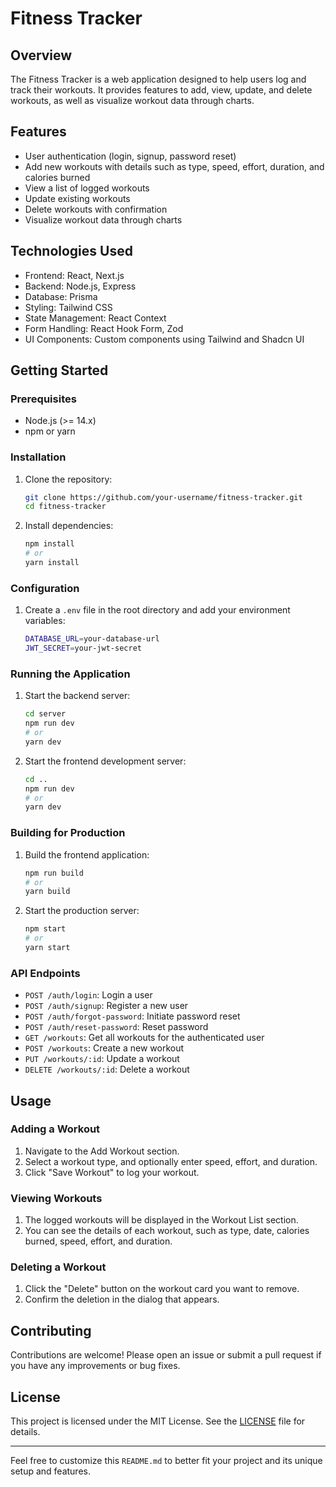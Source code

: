 # Fitness Tracker

## Overview

The Fitness Tracker is a web application designed to help users log and track their workouts. It provides features to add, view, update, and delete workouts, as well as visualize workout data through charts.

## Features

- User authentication (login, signup, password reset)
- Add new workouts with details such as type, speed, effort, duration, and calories burned
- View a list of logged workouts
- Update existing workouts
- Delete workouts with confirmation
- Visualize workout data through charts

## Technologies Used

- Frontend: React, Next.js
- Backend: Node.js, Express
- Database: Prisma
- Styling: Tailwind CSS
- State Management: React Context
- Form Handling: React Hook Form, Zod
- UI Components: Custom components using Tailwind and Shadcn UI

## Getting Started

### Prerequisites

- Node.js (>= 14.x)
- npm or yarn

### Installation

1. Clone the repository:

   ```sh
   git clone https://github.com/your-username/fitness-tracker.git
   cd fitness-tracker
   ```

2. Install dependencies:

   ```sh
   npm install
   # or
   yarn install
   ```

### Configuration

1. Create a `.env` file in the root directory and add your environment variables:

   ```sh
   DATABASE_URL=your-database-url
   JWT_SECRET=your-jwt-secret
   ```

### Running the Application

1. Start the backend server:

   ```sh
   cd server
   npm run dev
   # or
   yarn dev
   ```

2. Start the frontend development server:

   ```sh
   cd ..
   npm run dev
   # or
   yarn dev
   ```

### Building for Production

1. Build the frontend application:

   ```sh
   npm run build
   # or
   yarn build
   ```

2. Start the production server:

   ```sh
   npm start
   # or
   yarn start
   ```

### API Endpoints

- `POST /auth/login`: Login a user
- `POST /auth/signup`: Register a new user
- `POST /auth/forgot-password`: Initiate password reset
- `POST /auth/reset-password`: Reset password
- `GET /workouts`: Get all workouts for the authenticated user
- `POST /workouts`: Create a new workout
- `PUT /workouts/:id`: Update a workout
- `DELETE /workouts/:id`: Delete a workout

## Usage

### Adding a Workout

1. Navigate to the Add Workout section.
2. Select a workout type, and optionally enter speed, effort, and duration.
3. Click "Save Workout" to log your workout.

### Viewing Workouts

1. The logged workouts will be displayed in the Workout List section.
2. You can see the details of each workout, such as type, date, calories burned, speed, effort, and duration.

### Deleting a Workout

1. Click the "Delete" button on the workout card you want to remove.
2. Confirm the deletion in the dialog that appears.

## Contributing

Contributions are welcome! Please open an issue or submit a pull request if you have any improvements or bug fixes.

## License

This project is licensed under the MIT License. See the [LICENSE](LICENSE) file for details.

---

Feel free to customize this `README.md` to better fit your project and its unique setup and features.
